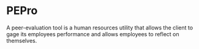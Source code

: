 # PEPro

A peer-evaluation tool is a human resources utility that allows the client to gage its employees performance and allows employees to reflect on themselves.
